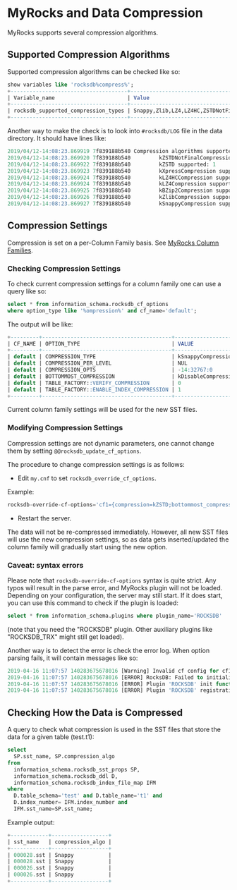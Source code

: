 # MyRocks and Data Compression

MyRocks supports several compression algorithms.

## Supported Compression Algorithms

Supported compression algorithms can be checked like so:

```sql
show variables like 'rocksdb%compress%';
+-------------------------------------+------------------------------------+
| Variable_name                       | Value                              |
+-------------------------------------+------------------------------------+
| rocksdb_supported_compression_types | Snappy,Zlib,LZ4,LZ4HC,ZSTDNotFinal |
+-------------------------------------+------------------------------------+
```

Another way to make the check is to look into `#rocksdb/LOG` file in the data directory. It should have lines like:

```sql
2019/04/12-14:08:23.869919 7f839188b540 Compression algorithms supported:
2019/04/12-14:08:23.869920 7f839188b540         kZSTDNotFinalCompression supported: 1
2019/04/12-14:08:23.869922 7f839188b540         kZSTD supported: 1
2019/04/12-14:08:23.869923 7f839188b540         kXpressCompression supported: 0
2019/04/12-14:08:23.869924 7f839188b540         kLZ4HCCompression supported: 1
2019/04/12-14:08:23.869924 7f839188b540         kLZ4Compression supported: 1
2019/04/12-14:08:23.869925 7f839188b540         kBZip2Compression supported: 0
2019/04/12-14:08:23.869926 7f839188b540         kZlibCompression supported: 1
2019/04/12-14:08:23.869927 7f839188b540         kSnappyCompression supported: 1
```

## Compression Settings

Compression is set on a per-Column Family basis.  See [MyRocks Column Families](/columns-storage-engines-and-plugins/storage-engines/myrocks/myrocks-column-families).

### Checking Compression Settings

To check current compression settings for a column family one can use a query like so:

```sql
select * from information_schema.rocksdb_cf_options 
where option_type like '%ompression%' and cf_name='default';
```

The output will be like:

```sql
+---------+-----------------------------------------+---------------------------+
| CF_NAME | OPTION_TYPE                             | VALUE                     |
+---------+-----------------------------------------+---------------------------+
| default | COMPRESSION_TYPE                        | kSnappyCompression        |
| default | COMPRESSION_PER_LEVEL                   | NUL                       |
| default | COMPRESSION_OPTS                        | -14:32767:0               |
| default | BOTTOMMOST_COMPRESSION                  | kDisableCompressionOption |
| default | TABLE_FACTORY::VERIFY_COMPRESSION       | 0                         |
| default | TABLE_FACTORY::ENABLE_INDEX_COMPRESSION | 1                         |
+---------+-----------------------------------------+---------------------------+
```

Current column family settings will be used for the new SST files.

### Modifying Compression Settings

Compression settings are not dynamic parameters, one cannot change them by setting `@@rocksdb_update_cf_options`.

The procedure to change compression settings is as follows:

- Edit `my.cnf` to set `rocksdb_override_cf_options`.

Example:

```sql
rocksdb-override-cf-options='cf1={compression=kZSTD;bottommost_compression=kZSTD;}'
```

- Restart the server.

The data will not be re-compressed immediately. However, all new SST files will use the new compression settings, so as data gets inserted/updated the column family will gradually start using the new option.

### Caveat: syntax errors

Please note that `rocksdb-override-cf-options` syntax is quite strict.  Any typos will result in the parse error, and MyRocks plugin will not be loaded.  Depending on your configuration, the server may still start. If it does start, you can use this command to check if the plugin is loaded:

```sql
select * from information_schema.plugins where plugin_name='ROCKSDB'
```

(note that you need the "ROCKSDB" plugin. Other auxiliary plugins like "ROCKSDB_TRX" might still get loaded).

Another way is to detect the error is check the error log. When option parsing fails, it will contain messages like so:

```sql
2019-04-16 11:07:57 140283675678016 [Warning] Invalid cf config for cf1 in override options (options: cf1={compression=kLZ4Compression;bottommost_compression=kZSTDCompression;})
2019-04-16 11:07:57 140283675678016 [ERROR] RocksDB: Failed to initialize CF options map.
2019-04-16 11:07:57 140283675678016 [ERROR] Plugin 'ROCKSDB' init function returned error.
2019-04-16 11:07:57 140283675678016 [ERROR] Plugin 'ROCKSDB' registration as a STORAGE ENGINE failed.
```

## Checking How the Data is Compressed

A query to check what compression is used in the SST files that store the data for a given table (test.t1):

```sql
select
  SP.sst_name, SP.compression_algo
from
  information_schema.rocksdb_sst_props SP,
  information_schema.rocksdb_ddl D,
  information_schema.rocksdb_index_file_map IFM
where
  D.table_schema='test' and D.table_name='t1' and
  D.index_number= IFM.index_number and
  IFM.sst_name=SP.sst_name;
```

Example output:

```sql
+------------+------------------+
| sst_name   | compression_algo |
+------------+------------------+
| 000028.sst | Snappy           |
| 000028.sst | Snappy           |
| 000026.sst | Snappy           |
| 000026.sst | Snappy           |
+------------+------------------+
```